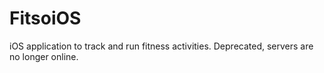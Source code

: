 # FitsoiOS

iOS application to track and run fitness activities.
Deprecated, servers are no longer online.
